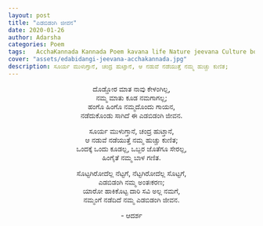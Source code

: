 ```yaml
---
layout: post
title: "ಎಡಬಿಡಂಗಿ ಜೀವನ"
date: 2020-01-26
author: Adarsha
categories: Poem
tags:	AcchaKannada Kannada Poem kavana life Nature jeevana Culture boys reality crazylife
cover: "assets/edabidangi-jeevana-acchakannada.jpg"
description: ಸೂರ್ಯ ಮುಳುಗ್ತಾನೆ, ಚಂದ್ರ ಹುಟ್ತಾನೆ, ಆ ನಡುವೆ ನಡೆಯುತ್ತೆ ನಮ್ಮ ಹುಚ್ಚು ಕುಣಿತ;
---
```


<p align ="center">ದೊಡ್ಡೋರ ಮಾತ ನಾವು ಕೇಳಂಗಿಲ್ಲ,<br>
ನಮ್ಮ ಮಾತು ಕೂಡ ನಮಗಾಗಲ್ಲ;<br>
ಹಂಗೊ ಹಿಂಗೊ ನಮ್ಮದೊಂದು ಗಾಯನ,<br><!--more-->
ನಡೆದುಕೊಂಡು ಸಾಗಿದೆ ಈ ಎಡಬಿಡಂಗಿ ಜೀವನ.</p>

<p align ="center">ಸೂರ್ಯ ಮುಳುಗ್ತಾನೆ, ಚಂದ್ರ ಹುಟ್ತಾನೆ,<br>
ಆ ನಡುವೆ ನಡೆಯುತ್ತೆ ನಮ್ಮ ಹುಚ್ಚು ಕುಣಿತ;<br>
ಒಂದಕ್ಕೆ ಒಂದು ಕೂಡಲ್ಲ, ಒಬ್ಬರ ಜೊತೆಗೂ ಸೇರಲ್ಲ,<br>
ಹಿಂಗೈತೆ ನಮ್ಮ ಬಾಳ ಗಣಿತ.</p>

<p align ="center">ಸೊಟ್ಟಗಿರೋದೆಲ್ಲ ನೆಟ್ಟಗೆ, ನೆಟ್ಟಗಿರೋದೆಲ್ಲ ಸೊಟ್ಟಗೆ,<br>
ಎಡಬಿಡಂಗಿ ನಮ್ಮ ಅಂತಃಕರಣ;<br>
ಯಾರೋ ಹಾಕಿಕೊಟ್ಟ ದಾರಿ ಸವಿ ಅಲ್ಲ ನಮಗೆ,<br>
ನಮ್ಮಂಗೆ ನಡೆದಿದೆ ನಮ್ಮ ಎಡಬಿಡಂಗಿ ಜೀವನ.</p>

<p align ="center">- ಆದರ್ಶ</p>
